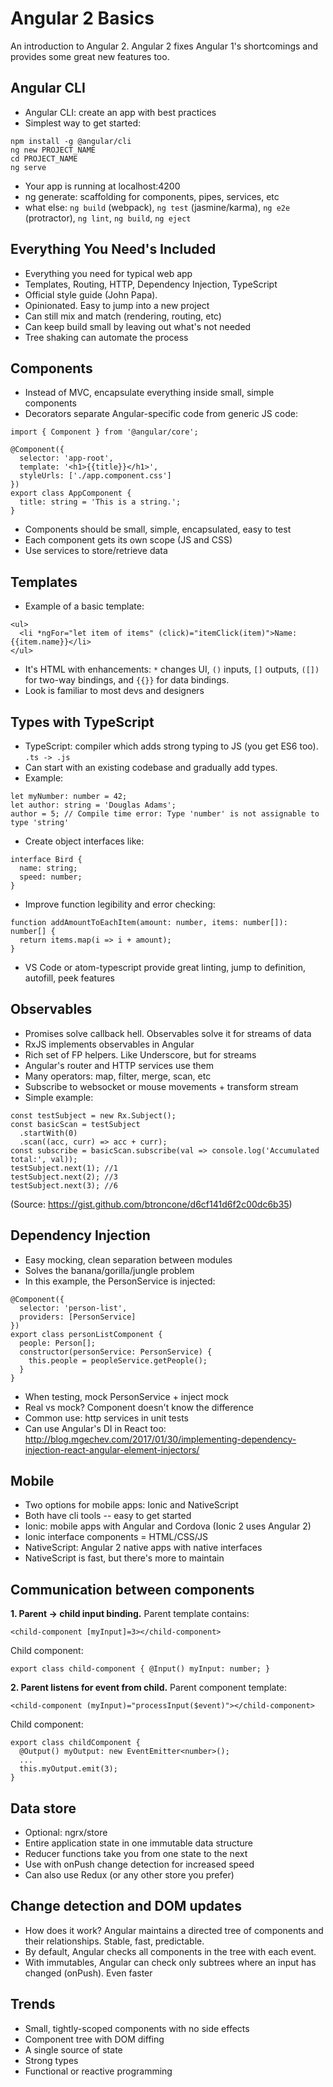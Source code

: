 # Angular 2 Basics
An introduction to Angular 2. Angular 2 fixes Angular 1's shortcomings and provides some great new features too.

## Angular CLI
- Angular CLI: create an app with best practices
- Simplest way to get started:

```
npm install -g @angular/cli
ng new PROJECT_NAME
cd PROJECT_NAME
ng serve
```

- Your app is running at localhost:4200
- ng generate: scaffolding for components, pipes, services, etc
- what else: `ng build` (webpack), `ng test` (jasmine/karma), `ng e2e` (protractor), `ng lint`, `ng build`, `ng eject`

## Everything You Need's Included
- Everything you need for typical web app
- Templates, Routing, HTTP, Dependency Injection, TypeScript
- Official style guide (John Papa).
- Opinionated. Easy to jump into a new project
- Can still mix and match (rendering, routing, etc)
- Can keep build small by leaving out what's not needed
- Tree shaking can automate the process

## Components
- Instead of MVC, encapsulate everything inside small, simple components
- Decorators separate Angular-specific code from generic JS code:

```
import { Component } from '@angular/core';

@Component({
  selector: 'app-root',
  template: '<h1>{{title}}</h1>',
  styleUrls: ['./app.component.css']
})
export class AppComponent {
  title: string = 'This is a string.';
}
```

- Components should be small, simple, encapsulated, easy to test
- Each component gets its own scope (JS and CSS)
- Use services to store/retrieve data

## Templates
- Example of a basic template:

```
<ul>
  <li *ngFor="let item of items" (click)="itemClick(item)">Name: {{item.name}}</li>
</ul>
```
- It's HTML with enhancements: `*` changes UI, `()` inputs, `[]` outputs, `([])` for two-way bindings, and `{{}}` for data bindings.
- Look is familiar to most devs and designers

## Types with TypeScript
- TypeScript: compiler which adds strong typing to JS (you get ES6 too). `.ts -> .js`
- Can start with an existing codebase and gradually add types.
- Example:

```
let myNumber: number = 42;
let author: string = 'Douglas Adams';
author = 5; // Compile time error: Type 'number' is not assignable to type 'string'
```

- Create object interfaces like:

```
interface Bird {
  name: string;
  speed: number;
}
```

- Improve function legibility and error checking:
```
function addAmountToEachItem(amount: number, items: number[]): number[] {
  return items.map(i => i + amount);
}
```

- VS Code or atom-typescript provide great linting, jump to definition, autofill, peek features

## Observables
- Promises solve callback hell. Observables solve it for streams of data
- RxJS implements observables in Angular
- Rich set of FP helpers. Like Underscore, but for streams
- Angular's router and HTTP services use them
- Many operators: map, filter, merge, scan, etc
- Subscribe to websocket or mouse movements + transform stream
- Simple example:
```
const testSubject = new Rx.Subject();
const basicScan = testSubject
  .startWith(0)
  .scan((acc, curr) => acc + curr);
const subscribe = basicScan.subscribe(val => console.log('Accumulated total:', val));
testSubject.next(1); //1
testSubject.next(2); //3
testSubject.next(3); //6
```
(Source: https://gist.github.com/btroncone/d6cf141d6f2c00dc6b35)

## Dependency Injection
- Easy mocking, clean separation between modules
- Solves the banana/gorilla/jungle problem
- In this example, the PersonService is injected:

```
@Component({
  selector: 'person-list',
  providers: [PersonService]
})
export class personListComponent {
  people: Person[];
  constructor(personService: PersonService) {
    this.people = peopleService.getPeople();
  }
}
```
- When testing, mock PersonService + inject mock
- Real vs mock? Component doesn't know the difference
- Common use: http services in unit tests
- Can use Angular's DI in React too: http://blog.mgechev.com/2017/01/30/implementing-dependency-injection-react-angular-element-injectors/

## Mobile
- Two options for mobile apps: Ionic and NativeScript
- Both have cli tools -- easy to get started
- Ionic: mobile apps with Angular and Cordova (Ionic 2 uses Angular 2)
- Ionic interface components = HTML/CSS/JS
- NativeScript: Angular 2 native apps with native interfaces
- NativeScript is fast, but there's more to maintain

## Communication between components
**1. Parent -> child input binding.** Parent template contains:

```
<child-component [myInput]=3></child-component>
```

Child component:

```
export class child-component { @Input() myInput: number; }
```

**2. Parent listens for event from child.** Parent component template:

```
<child-component (myInput)="processInput($event)"></child-component>
```

Child component:

```
export class childComponent {
  @Output() myOutput: new EventEmitter<number>();
  ...
  this.myOutput.emit(3);
}
```

## Data store
- Optional: ngrx/store
- Entire application state in one immutable data structure
- Reducer functions take you from one state to the next
- Use with onPush change detection for increased speed
- Can also use Redux (or any other store you prefer)

## Change detection and DOM updates
- How does it work? Angular maintains a directed tree of components and their relationships. Stable, fast, predictable.
- By default, Angular checks all components in the tree with each event.
- With immutables, Angular can check only subtrees where an input has changed (onPush). Even faster

## Trends
- Small, tightly-scoped components with no side effects
- Component tree with DOM diffing
- A single source of state
- Strong types
- Functional or reactive programming
